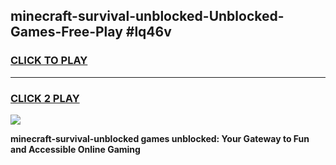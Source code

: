 
## minecraft-survival-unblocked-Unblocked-Games-Free-Play #lq46v
<h3>
<a href="https://us.freeplayer.one?title=minecraft-survival-unblocked&ref=9M">CLICK TO PLAY</a></h3>
<hr>

<h3>
<a href="https://us.freeplayer.one?title=minecraft-survival-unblocked&ref=9M">CLICK 2 PLAY</a>
  
</h3>

<a href="https://us.freeplayer.one?title=minecraft-survival-unblocked&ref=9M"><img src="https://clearcache.store/games.png"></a>


**minecraft-survival-unblocked games unblocked: Your Gateway to Fun and Accessible Online Gaming**
